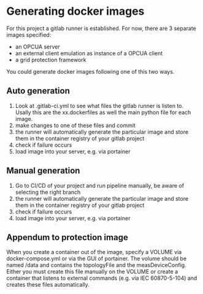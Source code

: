 # Generating docker images

For this project a gitlab runner is established. For now, there are 3 separate images specified:
- an OPCUA server
- an external client emulation as instance of a OPCUA client
- a grid protection framework

You could generate docker images following one of this two ways.

## Auto generation
1. Look at .gitlab-ci.yml to see what files the gitlab runner is listen to. Usally this are the xx.dockerfiles as well the main python file for each image.
2. make changes to one of these files and commit
3. the runner will automatically generate the particular image and store them in the container registry of your gitlab project
4. check if failure occurs
5. load image into your server, e.g. via portainer 

## Manual generation
1. Go to CI/CD of your project and run pipeline manually, be aware of selecting the right branch
2. the runner will automatically generate the particular image and store them in the container registry of your gitlab project
3. check if failure occurs
4. load image into your server, e.g. via portainer

## Appendum to protection image
When you create a container out of the image, specify a VOLUME via docker-compose.yml or via the GUI of portainer.
The volume should be named /data and contains the topologyFile and the measDeviceConfig.
Either you must create this file manually on the VOLUME or create a container that listens to external commands 
(e.g. via IEC 60870-5-104) and creates these files automatically.
